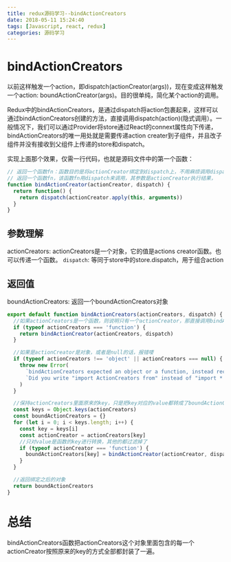 ```yaml
---
title: redux源码学习--bindActionCreators
date: 2018-05-11 15:24:40
tags: [Javascript, react, redux]
categories: 源码学习
---
```

<h1>bindActionCreators</h1>

以前这样触发一个action，即dispatch(actionCreator(args))，现在变成这样触发一个action: boundActionCreator(args)。目的很单纯，简化某个action的调用。

Redux中的bindActionCreators，是通过dispatch将action包裹起来，这样可以通过bindActionCreators创建的方法，直接调用dispatch(action)(隐式调用）。一般情况下，我们可以通过Provider将store通过React的connext属性向下传递，bindActionCreators的唯一用处就是需要传递action creater到子组件，并且改子组件并没有接收到父组件上传递的store和dispatch。

实现上面那个效果，仅需一行代码，也就是源码文件中的第一个函数：
```javascript
// 返回一个函数fn：函数目的是将actionCreator绑定到dispatch上，不用麻烦调用dispatch(actionCreator(args))了
// 返回一个函数fn，该函数fn用dispatch来调用，其参数是actionCreator执行结果，
function bindActionCreator(actionCreator, dispatch) {
  return function() {
    return dispatch(actionCreator.apply(this, arguments))
  }
}
```

## 参数理解
actionCreators: actionCreators是一个对象，它的值是actions creator函数。也可以传递一个函数。
`dispatch`: 等同于store中的store.dispatch，用于组合action

## 返回值
boundActionCreators: 返回一个boundActionCreators对象

```javascript
export default function bindActionCreators(actionCreators, dispatch) {
  //如果actionCreators是一个函数，则说明只有一个actionCreator，那直接调用bindActionCreator就行了
  if (typeof actionCreators === 'function') {
    return bindActionCreator(actionCreators, dispatch)
  }

  //如果是actionCreator是对象，或者是null的话，报错喽
  if (typeof actionCreators !== 'object' || actionCreators === null) {
    throw new Error(
      `bindActionCreators expected an object or a function, instead received ${actionCreators === null ? 'null' : typeof actionCreators}. ` +
      `Did you write "import ActionCreators from" instead of "import * as ActionCreators from"?`
    )
  }

  //保持actionCreators里面原来的key，只是把key对应的value都转成了boundActionCreator
  const keys = Object.keys(actionCreators)
  const boundActionCreators = {}
  for (let i = 0; i < keys.length; i++) {
    const key = keys[i]
    const actionCreator = actionCreators[key]
    //只对value是函数的key进行转换，其他的都过滤掉了
    if (typeof actionCreator === 'function') {
      boundActionCreators[key] = bindActionCreator(actionCreator, dispatch)
    }
  }

  //返回绑定之后的对象
  return boundActionCreators
}
```
<h1>总结</h1>

bindActionCreators函数把actionCreators这个对象里面包含的每一个actionCreator按照原来的key的方式全部都封装了一遍。